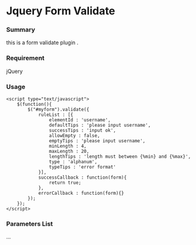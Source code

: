 Jquery Form Validate
==================

### Summary

this is a form validate plugin .


### Requirement

jQuery


### Usage


    <script type="text/javascript">
        $(function(){
            $("#myform").validate({
                ruleList : [{
                    elementId : 'username',
                    defaultTips : 'please input username',
                    successTips : 'input ok',
                    allowEmpty : false,
                    emptyTips : 'please input username',
                    minLength : 4,
                    maxLength : 20,
                    lengthTips : 'length must between {%min} and {%max}',
                    type : 'alphanum',
                    typeTips : 'error format'
                }],
                successCallback : function(form){
                    return true;
                },
                errorCallback : function(form){}
            });
        });
    </script>



### Parameters List


...
